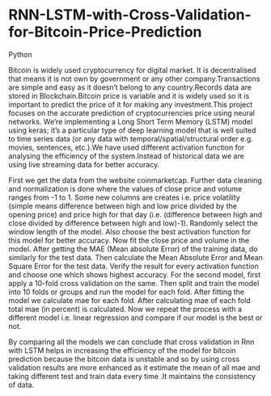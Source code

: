 # RNN-LSTM-with-Cross-Validation-for-Bitcoin-Price-Prediction
Python

Bitcoin is widely used cryptocurrency for digital market. It is decentralised that means it is not own by government or any other company.Transactions are simple and easy as it doesn’t belong to any country.Records data are stored in Blockchain.Bitcoin price is variable and it is widely used so it is important to predict the price of it for making any investment.This project focuses on the accurate prediction of cryptocurrencies price using neural networks.
We’re implementing a Long Short Term Memory (LSTM) model using keras; it’s a particular type of deep learning model that is well suited to time series data (or any data with temporal/spatial/structural order e.g. movies, sentences, etc.).We have used different activation function for analysing the efficiency of the system.Instead of historical data we are using live streaming data for better accuracy.


First we get the data from the website coinmarketcap. Further data cleaning and normalization is done where the values of close price and volume ranges from -1 to 1.
Some new columns are creates i.e. price volatility (simple means difference between high and low price divided by the opening price) and price high for that day (i.e. (difference between high and close divided by difference between high and low)-1).
Randomly select the window length of the model. Also choose the best activation function for this model for better accuracy.
Now fit the close price and volume in the model. After getting the MAE (Mean absolute Error) of the training data, do similarly for the test data.
Then calculate the Mean Absolute Error and Mean Square Error for the test data. Verify the result for every activation function and choose one which shows highest accuracy.
For the second model, first apply a 10-fold cross validation on the same. Then split and train the model into 10 folds or groups and run the model for each fold. After fitting the model we calculate mae for each fold.
After calculating mae of each fold total mae (in percent) is calculated. Now we repeat the process with a different model i.e. linear regression and compare if our model is the best or not.


By comparing all the models we can conclude that cross validation in Rnn with LSTM helps in increasing the efficiency of the model for bitcoin prediction because the bitcoin data is unstable and so by using cross validation results are more enhanced as it estimate the mean of all mae and taking different test and train data every time .It maintains the consistency of data.
